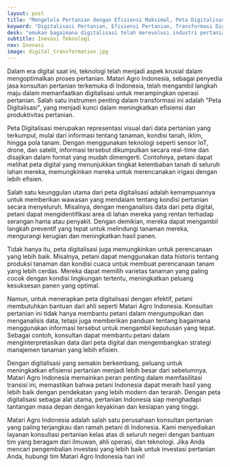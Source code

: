 ```yaml
---
layout: post
title: "Mengelola Pertanian dengan Efisiensi Maksimal, Peta Digitalisasi sebagai Kunci Transformasi"
keyword: "Digitalisasi Pertanian, Efisiensi Pertanian, Transformasi Digital, Matari Agro Indonesia, Konsultan Pertanian"
desk: "emukan bagaimana digitalisasi telah merevolusi industri pertanian di Indonesia dengan dukungan Matari Agro Indonesia"
subtitle: Inovasi Teknologi
nav: Inovasi
image: digital_transformation.jpg
---
```


Dalam era digital saat ini, teknologi telah menjadi aspek krusial dalam mengoptimalkan proses pertanian. Matari Agro Indonesia, sebagai penyedia jasa konsultan pertanian terkemuka di Indonesia, telah mengambil langkah maju dalam memanfaatkan digitalisasi untuk merampingkan operasi pertanian. Salah satu instrumen penting dalam transformasi ini adalah "Peta Digitalisasi", yang menjadi kunci dalam meningkatkan efisiensi dan produktivitas pertanian.

Peta Digitalisasi merupakan representasi visual dari data pertanian yang terkumpul, mulai dari informasi tentang tanaman, kondisi tanah, iklim, hingga pola tanam. Dengan menggunakan teknologi seperti sensor IoT, drone, dan satelit, informasi tersebut dikumpulkan secara real-time dan disajikan dalam format yang mudah dimengerti. Contohnya, petani dapat melihat peta digital yang menunjukkan tingkat kelembaban tanah di seluruh lahan mereka, memungkinkan mereka untuk merencanakan irigasi dengan lebih efisien.

Salah satu keunggulan utama dari peta digitalisasi adalah kemampuannya untuk memberikan wawasan yang mendalam tentang kondisi pertanian secara menyeluruh. Misalnya, dengan menganalisis data dari peta digital, petani dapat mengidentifikasi area di lahan mereka yang rentan terhadap serangan hama atau penyakit. Dengan demikian, mereka dapat mengambil langkah preventif yang tepat untuk melindungi tanaman mereka, mengurangi kerugian dan meningkatkan hasil panen.

Tidak hanya itu, peta digitalisasi juga memungkinkan untuk perencanaan yang lebih baik. Misalnya, petani dapat menggunakan data historis tentang produksi tanaman dan kondisi cuaca untuk membuat perencanaan tanam yang lebih cerdas. Mereka dapat memilih varietas tanaman yang paling cocok dengan kondisi lingkungan tertentu, meningkatkan peluang kesuksesan panen yang optimal.

Namun, untuk menerapkan peta digitalisasi dengan efektif, petani membutuhkan bantuan dari ahli seperti Matari Agro Indonesia. Konsultan pertanian ini tidak hanya membantu petani dalam mengumpulkan dan menganalisis data, tetapi juga memberikan panduan tentang bagaimana menggunakan informasi tersebut untuk mengambil keputusan yang tepat. Sebagai contoh, konsultan dapat membantu petani dalam menginterpretasikan data dari peta digital dan mengembangkan strategi manajemen tanaman yang lebih efisien.

Dengan digitalisasi yang semakin berkembang, peluang untuk meningkatkan efisiensi pertanian menjadi lebih besar dari sebelumnya. Matari Agro Indonesia memainkan peran penting dalam memfasilitasi transisi ini, memastikan bahwa petani Indonesia dapat meraih hasil yang lebih baik dengan pendekatan yang lebih modern dan terarah. Dengan peta digitalisasi sebagai alat utama, pertanian Indonesia siap menghadapi tantangan masa depan dengan keyakinan dan kesiapan yang tinggi.

Matari Agro Indonesia adalah salah satu perusahaan konsultan pertanian yang paling terjangkau dan ramah petani di Indonesia. Kami menyediakan layanan konsultasi pertanian kelas atas di seluruh negeri dengan bantuan tim yang beragam dari ilmuwan, ahli operasi, dan teknologi. Jika Anda mencari pengembalian investasi yang lebih baik untuk investasi pertanian Anda, hubungi tim Matari Agro Indonesia hari ini!
